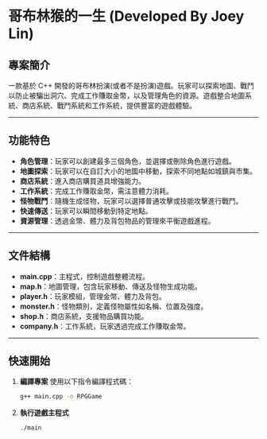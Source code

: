 # 哥布林猴的一生 (Developed By Joey Lin)
   
## 專案簡介
一款基於 C++ 開發的哥布林扮演(或者不是扮演)遊戲。玩家可以探索地圖、戰鬥以防止被騙出洞穴、完成工作賺取金幣，以及管理角色的資源。遊戲整合地圖系統、商店系統、戰鬥系統和工作系統，提供豐富的遊戲體驗。

---

## 功能特色
- **角色管理**：玩家可以創建最多三個角色，並選擇或刪除角色進行遊戲。
- **地圖探索**：玩家可以在自訂大小的地圖中移動，探索不同地點如城鎮與市集。
- **商店系統**：進入商店購買道具增強能力。
- **工作系統**：完成工作賺取金幣，需注意體力消耗。
- **怪物戰鬥**：隨機生成怪物，玩家可以選擇普通攻擊或技能攻擊進行戰鬥。
- **快速傳送**：玩家可以瞬間移動到特定地點。
- **資源管理**：透過金幣、體力及背包物品的管理來平衡遊戲進程。

---

## 文件結構
- **main.cpp**：主程式，控制遊戲整體流程。
- **map.h**：地圖管理，包含玩家移動、傳送及怪物生成功能。
- **player.h**：玩家模組，管理金幣、體力及背包。
- **monster.h**：怪物類別，定義怪物屬性如名稱、位置及強度。
- **shop.h**：商店系統，支援物品購買功能。
- **company.h**：工作系統，玩家透過完成工作賺取金幣。

---

## 快速開始

1. **編譯專案**
   使用以下指令編譯程式碼：
   ```bash
   g++ main.cpp -o RPGGame
2. **執行遊戲主程式**

    ```bash
    ./main
   
